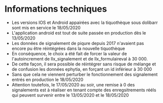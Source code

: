 # Informations techniques

 * Les versions IOS et Android appairées avec la tiquothèque sous dolibarr sont mis en service le 18/05/2020
 * L'application android est tout de suite passée en production dès le 13/05/2020
 * Les données de signalement de piqure depuis 2017 n'avaient pas encore pu être réintégrées dans la nouvelle tiquothèque
 * En conséquence, le choix a été fait de forcer la valeur de l'autoincrement de llx_signalement et de llx_formulaireval à 30 000.
 * De cette façon, il sera possible de réintégrer sans risque de mélange et de confusion les données ephytia, en forçant un id inférieur à 30 000
 * Sans que cela ne viennent perturber le fonctionnement des signalement entrés en production le 18/05/2020
 * Attention toutefois, le 17/05/2020 au soir, une remise à 0 des signalements est à réaliser en tenant compte des enregsitrements rééls qui peuvent survenir entre le 13/05/2020 et le 18/05/2020
 
